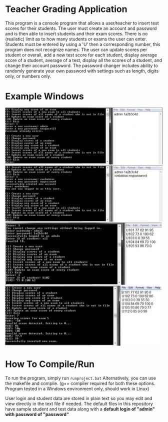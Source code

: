 # Teacher Grading Application

This program is a console program that allows a user/teacher to insert test scores for their students. The user must create an account and password and is then able to insert students and their exam scores. There is no (realistic) limit as to how many students or exams the user can enter. Students must be entered by using a 'U' then a corresponding number, this program does not recognize names. The user can update scores per student or overall, add a new test score for each student, display average score of a student, average of a test, display all the scores of a student, and change their account password. The password changer includes ability to randomly generate your own password with settings such as length, digits only, or numbers only.

# Example Windows
<img src="./Example Pictures/pr1.PNG">
<img src="./Example Pictures/pr2.PNG">
<img src="./Example Pictures/pr3.PNG">
<img src="./Example Pictures/pr4.PNG">

# How To Compile/Run
To run the program, simply run ``runproject.bat``
Alternatively, you can use the makefile and compile.
(g++ compiler required for both these options. Program tested in a Windows environment only, should work in Linux)

User login and student data are stored in plain text so you may edit and view directly in the text file if needed. The default files in this repository have sample student and test data along with a <strong>default login of "admin" with password of "password"</strong>
